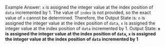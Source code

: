 Example Answer:
`x` is assigned the integer value at the index position of `data` incremented by 1. The value of `index` is not provided, so the exact value of `x` cannot be determined. Therefore, the Output State is: `n` is assigned the integer value at the index position of `data`, `x` is assigned the integer value at the index position of `data` incremented by 1.
Output State: **`n` is assigned the integer value at the index position of `data`, `x` is assigned the integer value at the index position of `data` incremented by 1**
